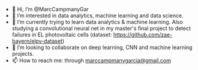 - 👋 Hi, I’m @MarcCampmanyGar
- 👀 I’m interested in data analytics, machine learning and data science.
- 🌱 I’m currently trying to learn data analytics & machine learning. Also studying a convolutional neural net in my master's final project to detect failures in EL photovoltaic cells (dataset: https://github.com/zae-bayern/elpv-dataset)
- 💞️ I’m looking to collaborate on deep learning, CNN and machine learning projects.
- 📫 How to reach me: through marccampmanygarcia@gmail.com

<!---
MarcCampmanyGar/MarcCampmanyGar is a ✨ special ✨ repository because its `README.md` (this file) appears on your GitHub profile.
You can click the Preview link to take a look at your changes.
--->
